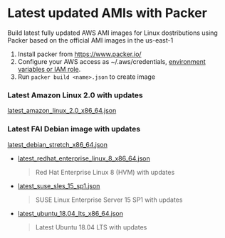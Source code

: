 # Latest updated AMIs with Packer

Build  latest fully updated AWS AMI images for Linux dostributions using Packer based on the official AMI images in the us-east-1

1. Install packer from https://www.packer.io/
2. Configure your AWS access as ~/.aws/credentials, [environment variables or IAM role](https://www.packer.io/docs/builders/amazon.html#authentication).
3. Run ```packer build <name>.json``` to create image

### Latest Amazon Linux 2.0 with updates
[latest_amazon_linux_2.0_x86_64.json](latest_amazon_linux_2.0_x86_64.json)
 
### Latest FAI Debian image with updates
[latest_debian_stretch_x86_64.json](latest_debian_stretch_x86_64.json)


* [latest_redhat_enterprise_linux_8_x86_64.json](latest_redhat_enterprise_linux_8_x86_64.json)
  >Red Hat Enterprise Linux 8 (HVM) with updates

* [latest_suse_sles_15_sp1.json](latest_suse_sles_15_sp1.json)
  >SUSE Linux Enterprise Server 15 SP1 with updates

* [latest_ubuntu_18.04_lts_x86_64.json](latest_ubuntu_18.04_lts_x86_64.json)
  >Latest Ubuntu 18.04 LTS with updates